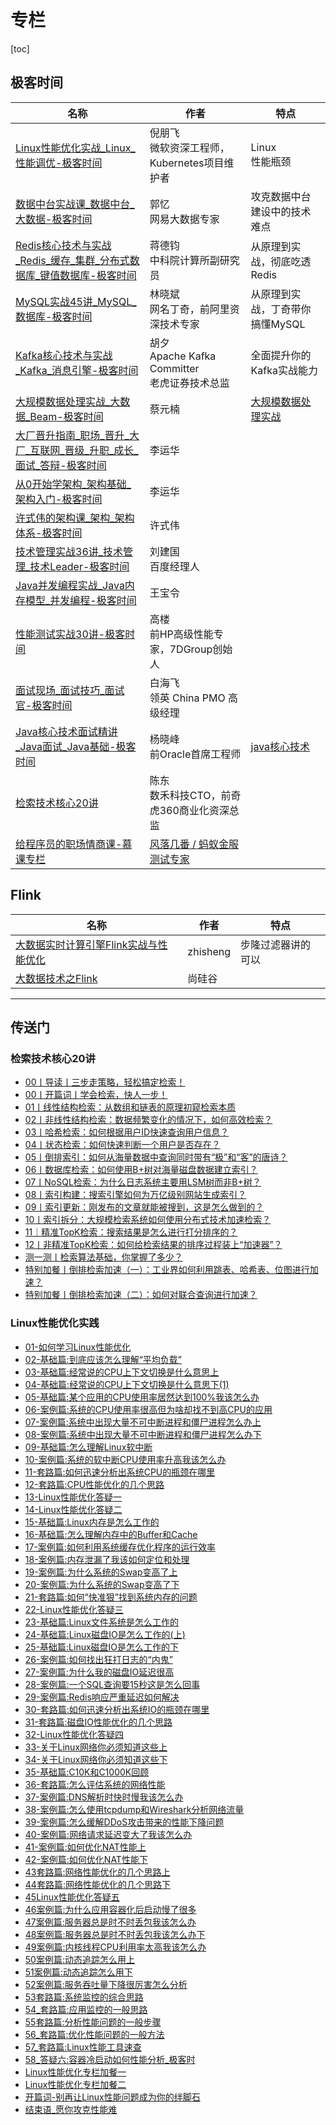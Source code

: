 # 专栏

[toc]

## 极客时间

| 名称                                                         | 作者                                                         | 特点                                              |
| ------------------------------------------------------------ | ------------------------------------------------------------ | ------------------------------------------------- |
| [Linux性能优化实战_Linux_性能调优-极客时间](https://time.geekbang.org/column/intro/140) | 倪朋飞<br />微软资深工程师，<br />Kubernetes项目维护者       | Linux<br />性能瓶颈                               |
| [数据中台实战课_数据中台_大数据-极客时间](https://time.geekbang.org/column/intro/100049101) | 郭忆<br />网易大数据专家                                     | 攻克数据中台建设中的技术难点                      |
| [Redis核心技术与实战_Redis_缓存_集群_分布式数据库_键值数据库-极客时间](https://time.geekbang.org/column/intro/329) | 蒋德钧<br />中科院计算所副研究员                             | 从原理到实战，彻底吃透 Redis                      |
| [MySQL实战45讲_MySQL_数据库-极客时间](https://time.geekbang.org/column/intro/100020801) | 林晓斌<br />网名丁奇，前阿里资深技术专家                     | 从原理到实战，丁奇带你搞懂MySQL                   |
| [Kafka核心技术与实战_Kafka_消息引擎-极客时间](https://time.geekbang.org/column/intro/100029201) | 胡夕<br />Apache Kafka Committer<br />老虎证券技术总监       | 全面提升你的Kafka实战能力                         |
| [大规模数据处理实战_大数据_Beam-极客时间](https://time.geekbang.org/column/intro/167) | 蔡元楠                                                       | [大规模数据处理实战](/bigdata/大规模数据处理实战) |
| [大厂晋升指南_职场_晋升_大厂_互联网_晋级_升职_成长_面试_答辩-极客时间](https://time.geekbang.org/column/intro/100064501) | 李运华                                                       |                                                   |
| [从0开始学架构_架构基础_架构入门-极客时间](https://time.geekbang.org/column/intro/81) | 李运华                                                       |                                                   |
| [许式伟的架构课_架构_架构体系-极客时间](https://time.geekbang.org/column/intro/100025201) | 许式伟                                                       |                                                   |
| [技术管理实战36讲_技术管理_技术Leader-极客时间](https://time.geekbang.org/column/intro/100014301) | 刘建国 <br />百度经理人                                      |                                                   |
| [Java并发编程实战_Java内存模型_并发编程-极客时间](https://time.geekbang.org/column/intro/100023901) | 王宝令                                                       |                                                   |
| [性能测试实战30讲-极客时间](https://time.geekbang.org/column/intro/100042501) | 高楼 <br />前HP高级性能专家，7DGroup创始人                   |                                                   |
| [面试现场_面试技巧_面试官-极客时间](https://time.geekbang.org/column/intro/100023401) | 白海飞<br />领英 China PMO 高级经理                          |                                                   |
| [Java核心技术面试精讲_Java面试_Java基础-极客时间](https://time.geekbang.org/column/intro/100006701) | 杨晓峰<br />前Oracle首席工程师                               | [java核心技术](/java/java核心技术)                |
| [检索技术核心20讲](https://time.geekbang.org/column/intro/298) | 陈东<br />数禾科技CTO，前奇虎360商业化资深总监               |                                                   |
| [给程序员的职场情商课-慕课专栏](https://www.imooc.com/read/62) | [风落几番 / 蚂蚁金服测试专家](https://www.imooc.com/u/6433657) |                                                   |



## Flink

| 名称                                                         | 作者     | 特点               |
| ------------------------------------------------------------ | -------- | ------------------ |
| [大数据实时计算引擎Flink实战与性能优化](/bigdata/flink/Flink实战与性能优化/彻底了解大数据实时计算框架Flink) | zhisheng | 步隆过滤器讲的可以 |
| [大数据技术之Flink](http://index.lovedata.net/大数据技术之Flink.pdf) | 尚硅谷   |                    |



---

## 传送门

### 检索技术核心20讲

- [00丨导读丨三步走策略，轻松搞定检索！](http://index.lovedata.net/00丨导读丨三步走策略，轻松搞定检索！.html)
- [00丨开篇词丨学会检索，快人一步！](http://index.lovedata.net/00丨开篇词丨学会检索，快人一步！.html)
- [01丨线性结构检索：从数组和链表的原理初窥检索本质](http://index.lovedata.net/01丨线性结构检索：从数组和链表的原理初窥检索本质.html)
- [02丨非线性结构检索：数据频繁变化的情况下，如何高效检索？](http://index.lovedata.net/02丨非线性结构检索：数据频繁变化的情况下，如何高效检索？.html)
- [03丨哈希检索：如何根据用户ID快速查询用户信息？](http://index.lovedata.net/03丨哈希检索：如何根据用户ID快速查询用户信息？.html)
- [04丨状态检索：如何快速判断一个用户是否存在？](http://index.lovedata.net/04丨状态检索：如何快速判断一个用户是否存在？.html)
- [05丨倒排索引：如何从海量数据中查询同时带有“极”和“客”的唐诗？](http://index.lovedata.net/05丨倒排索引：如何从海量数据中查询同时带有"极"和"客"的唐诗？.html)
- [06丨数据库检索：如何使用B+树对海量磁盘数据建立索引？](http://index.lovedata.net/06丨数据库检索：如何使用B+树对海量磁盘数据建立索引？.html)
- [07丨NoSQL检索：为什么日志系统主要用LSM树而非B+树？](http://index.lovedata.net/07丨NoSQL检索：为什么日志系统主要用LSM树而非B+树？.html)
- [08丨索引构建：搜索引擎如何为万亿级别网站生成索引？](http://index.lovedata.net/08丨索引构建：搜索引擎如何为万亿级别网站生成索引？.html)
- [09丨索引更新：刚发布的文章就能被搜到，这是怎么做到的？](http://index.lovedata.net/09丨索引更新：刚发布的文章就能被搜到，这是怎么做到的？.html)
- [10丨索引拆分：大规模检索系统如何使用分布式技术加速检索？](http://index.lovedata.net/10丨索引拆分：大规模检索系统如何使用分布式技术加速检索？.html)
- [11｜精准TopK检索：搜索结果是怎么进行打分排序的？](http://index.lovedata.net/11｜精准TopK检索：搜索结果是怎么进行打分排序的？.html)
- [12丨非精准TopK检索：如何给检索结果的排序过程装上“加速器”？](http://index.lovedata.net/12丨非精准TopK检索：如何给检索结果的排序过程装上"加速器"？.html)
- [测一测丨检索算法基础，你掌握了多少？](http://index.lovedata.net/测一测丨检索算法基础，你掌握了多少？.html)
- [特别加餐丨倒排检索加速（一）：工业界如何利用跳表、哈希表、位图进行加速？](http://index.lovedata.net/特别加餐丨倒排检索加速（一）：工业界如何利用跳表、哈希表、位图进行加速？.html)
- [特别加餐丨倒排检索加速（二）：如何对联合查询进行加速？](http://index.lovedata.net/特别加餐丨倒排检索加速（二）：如何对联合查询进行加速？.html)



### Linux性能优化实践

- [01-如何学习Linux性能优化](http://index.lovedata.net/01-如何学习Linux性能优化.pdf)
- [02-基础篇:到底应该怎么理解“平均负载”](http://index.lovedata.net/02-基础篇:到底应该怎么理解“平均负载”.pdf)
- [03-基础篇:经常说的CPU上下文切换是什么意思上](http://index.lovedata.net/03-基础篇:经常说的CPU上下文切换是什么意思上.pdf)
- [04-基础篇:经常说的CPU上下文切换是什么意思下(1)](http://index.lovedata.net/04-基础篇:经常说的CPU上下文切换是什么意思下(1).pdf)
- [05-基础篇:某个应用的CPU使用率居然达到100%我该怎么办](http://index.lovedata.net/05-基础篇:某个应用的CPU使用率居然达到100%我该怎么办.pdf)
- [06-案例篇:系统的CPU使用率很高但为啥却找不到高CPU的应用](http://index.lovedata.net/06-案例篇:系统的CPU使用率很高但为啥却找不到高CPU的应用.pdf)
- [07-案例篇:系统中出现大量不可中断进程和僵尸进程怎么办上](http://index.lovedata.net/07-案例篇:系统中出现大量不可中断进程和僵尸进程怎么办上.pdf)
- [08-案例篇:系统中出现大量不可中断进程和僵尸进程怎么办下](http://index.lovedata.net/08-案例篇:系统中出现大量不可中断进程和僵尸进程怎么办下.pdf)
- [09-基础篇:怎么理解Linux软中断](http://index.lovedata.net/09-基础篇:怎么理解Linux软中断.pdf)
- [10-案例篇:系统的软中断CPU使用率升高我该怎么办](http://index.lovedata.net/10-案例篇:系统的软中断CPU使用率升高我该怎么办.pdf)
- [11-套路篇:如何迅速分析出系统CPU的瓶颈在哪里](http://index.lovedata.net/11-套路篇:如何迅速分析出系统CPU的瓶颈在哪里.pdf)
- [12-套路篇:CPU性能优化的几个思路](http://index.lovedata.net/12-套路篇:CPU性能优化的几个思路.pdf)
- [13-Linux性能优化答疑一](http://index.lovedata.net/13-Linux性能优化答疑一.pdf)
- [14-Linux性能优化答疑二](http://index.lovedata.net/14-Linux性能优化答疑二.pdf)
- [15-基础篇:Linux内存是怎么工作的](http://index.lovedata.net/15-基础篇:Linux内存是怎么工作的.pdf)
- [16-基础篇:怎么理解内存中的Buffer和Cache](http://index.lovedata.net/16-基础篇:怎么理解内存中的Buffer和Cache.pdf)
- [17-案例篇:如何利用系统缓存优化程序的运行效率](http://index.lovedata.net/17-案例篇:如何利用系统缓存优化程序的运行效率.pdf)
- [18-案例篇:内存泄漏了我该如何定位和处理](http://index.lovedata.net/18-案例篇:内存泄漏了我该如何定位和处理.pdf)
- [19-案例篇:为什么系统的Swap变高了上](http://index.lovedata.net/19-案例篇:为什么系统的Swap变高了上.pdf)
- [20-案例篇:为什么系统的Swap变高了下](http://index.lovedata.net/20-案例篇:为什么系统的Swap变高了下.pdf)
- [21-套路篇:如何“快准狠”找到系统内存的问题](http://index.lovedata.net/21-套路篇:如何“快准狠”找到系统内存的问题.pdf)
- [22-Linux性能优化答疑三](http://index.lovedata.net/22-Linux性能优化答疑三.pdf)
- [23-基础篇:Linux文件系统是怎么工作的](http://index.lovedata.net/23-基础篇:Linux文件系统是怎么工作的.pdf)
- [24-基础篇:Linux磁盘IO是怎么工作的(上)](http://index.lovedata.net/24-基础篇:Linux磁盘IO是怎么工作的(上).pdf)
- [25-基础篇:Linux磁盘IO是怎么工作的下](http://index.lovedata.net/25-基础篇:Linux磁盘IO是怎么工作的下.pdf)
- [26-案例篇:如何找出狂打日志的“内鬼”](http://index.lovedata.net/26-案例篇:如何找出狂打日志的“内鬼”.pdf)
- [27-案例篇:为什么我的磁盘IO延迟很高](http://index.lovedata.net/27-案例篇:为什么我的磁盘IO延迟很高.pdf)
- [28-案例篇:一个SQL查询要15秒这是怎么回事](http://index.lovedata.net/28-案例篇:一个SQL查询要15秒这是怎么回事.pdf)
- [29-案例篇:Redis响应严重延迟如何解决](http://index.lovedata.net/29-案例篇:Redis响应严重延迟如何解决.pdf)
- [30-套路篇:如何迅速分析出系统IO的瓶颈在哪里](http://index.lovedata.net/30-套路篇:如何迅速分析出系统IO的瓶颈在哪里.pdf)
- [31-套路篇:磁盘IO性能优化的几个思路](http://index.lovedata.net/31-套路篇:磁盘IO性能优化的几个思路.pdf)
- [32-Linux性能优化答疑四](http://index.lovedata.net/32-Linux性能优化答疑四.pdf)
- [33-关于Linux网络你必须知道这些上](http://index.lovedata.net/33-关于Linux网络你必须知道这些上.pdf)
- [34-关于Linux网络你必须知道这些下](http://index.lovedata.net/34-关于Linux网络你必须知道这些下.pdf)
- [35-基础篇:C10K和C1000K回顾](http://index.lovedata.net/35-基础篇:C10K和C1000K回顾.pdf)
- [36-套路篇:怎么评估系统的网络性能](http://index.lovedata.net/36-套路篇:怎么评估系统的网络性能.pdf)
- [37-案例篇:DNS解析时快时慢我该怎么办](http://index.lovedata.net/37-案例篇:DNS解析时快时慢我该怎么办.pdf)
- [38-案例篇:怎么使用tcpdump和Wireshark分析网络流量](http://index.lovedata.net/38-案例篇:怎么使用tcpdump和Wireshark分析网络流量.pdf)
- [39-案例篇:怎么缓解DDoS攻击带来的性能下降问题](http://index.lovedata.net/39-案例篇:怎么缓解DDoS攻击带来的性能下降问题.pdf)
- [40-案例篇:网络请求延迟变大了我该怎么办](http://index.lovedata.net/40-案例篇:网络请求延迟变大了我该怎么办.pdf)
- [41-案例篇:如何优化NAT性能上](http://index.lovedata.net/41-案例篇:如何优化NAT性能上.pdf)
- [42-案例篇:如何优化NAT性能下](http://index.lovedata.net/42-案例篇:如何优化NAT性能下.pdf)
- [43套路篇:网络性能优化的几个思路上](http://index.lovedata.net/43套路篇:网络性能优化的几个思路上.pdf)
- [44套路篇:网络性能优化的几个思路下](http://index.lovedata.net/44套路篇:网络性能优化的几个思路下.pdf)
- [45Linux性能优化答疑五](http://index.lovedata.net/45Linux性能优化答疑五.pdf)
- [46案例篇:为什么应用容器化后启动慢了很多](http://index.lovedata.net/46案例篇:为什么应用容器化后启动慢了很多.pdf)
- [47案例篇:服务器总是时不时丢包我该怎么办](http://index.lovedata.net/47案例篇:服务器总是时不时丢包我该怎么办.pdf)
- [48案例篇:服务器总是时不时丢包我该怎么办下](http://index.lovedata.net/48案例篇:服务器总是时不时丢包我该怎么办下.pdf)
- [49案例篇:内核线程CPU利用率太高我该怎么办](http://index.lovedata.net/49案例篇:内核线程CPU利用率太高我该怎么办.pdf)
- [50案例篇:动态追踪怎么用上](http://index.lovedata.net/50案例篇:动态追踪怎么用上.pdf)
- [51案例篇:动态追踪怎么用下](http://index.lovedata.net/51案例篇:动态追踪怎么用下.pdf)
- [52案例篇:服务吞吐量下降很厉害怎么分析](http://index.lovedata.net/52案例篇:服务吞吐量下降很厉害怎么分析.pdf)
- [53套路篇:系统监控的综合思路](http://index.lovedata.net/53套路篇:系统监控的综合思路.pdf)
- [54_套路篇:应用监控的一般思路](http://index.lovedata.net/54_套路篇:应用监控的一般思路.pdf)
- [55套路篇:分析性能问题的一般步骤](http://index.lovedata.net/55套路篇:分析性能问题的一般步骤.pdf)
- [56_套路篇:优化性能问题的一般方法](http://index.lovedata.net/56_套路篇:优化性能问题的一般方法.pdf)
- [57_套路篇:Linux性能工具速查](http://index.lovedata.net/57_套路篇:Linux性能工具速查.pdf)
- [58_答疑六:容器冷启动如何性能分析_极客时](http://index.lovedata.net/58_答疑六:容器冷启动如何性能分析_极客时.pdf)
- [Linux性能优化专栏加餐一](http://index.lovedata.net/Linux性能优化专栏加餐一.pdf)
- [Linux性能优化专栏加餐二](http://index.lovedata.net/Linux性能优化专栏加餐二.pdf)
- [开篇词-别再让Linux性能问题成为你的绊脚石](http://index.lovedata.net/开篇词-别再让Linux性能问题成为你的绊脚石.pdf)
- [结束语_愿你攻克性能难](http://index.lovedata.net/结束语_愿你攻克性能难.pdf)

